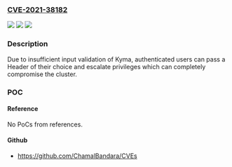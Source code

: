 ### [CVE-2021-38182](https://cve.mitre.org/cgi-bin/cvename.cgi?name=CVE-2021-38182)
![](https://img.shields.io/static/v1?label=Product&message=Kyma&color=blue)
![](https://img.shields.io/static/v1?label=Version&message=%3C%3C1.24.7%20&color=brighgreen)
![](https://img.shields.io/static/v1?label=Vulnerability&message=Header%20Manipulation&color=brighgreen)

### Description

Due to insufficient input validation of Kyma, authenticated users can pass a Header of their choice and escalate privileges which can completely compromise the cluster.

### POC

#### Reference
No PoCs from references.

#### Github
- https://github.com/ChamalBandara/CVEs

